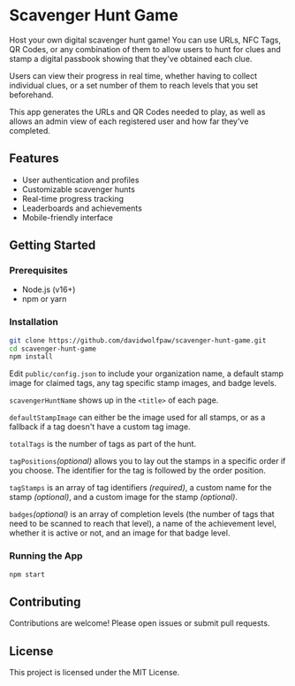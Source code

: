 # Scavenger Hunt Game

Host your own digital scavenger hunt game! You can use URLs, NFC Tags, QR Codes, or any combination of them to allow users to hunt for clues and stamp a digital passbook showing that they've obtained each clue.

Users can view their progress in real time, whether having to collect individual clues, or a set number of them to reach levels that you set beforehand.

This app generates the URLs and QR Codes needed to play, as well as allows an admin view of each registered user and how far they've completed.

## Features

- User authentication and profiles
- Customizable scavenger hunts
- Real-time progress tracking
- Leaderboards and achievements
- Mobile-friendly interface

## Getting Started

### Prerequisites

- Node.js (v16+)
- npm or yarn

### Installation

```bash
git clone https://github.com/davidwolfpaw/scavenger-hunt-game.git
cd scavenger-hunt-game
npm install
```

Edit `public/config.json` to include your organization name, a default stamp image for claimed tags, any tag specific stamp images, and badge levels.

`scavengerHuntName` shows up in the `<title>` of each page.

`defaultStampImage` can either be the image used for all stamps, or as a fallback if a tag doesn't have a custom tag image.

`totalTags` is the number of tags as part of the hunt.

`tagPositions`*(optional)* allows you to lay out the stamps in a specific order if you choose. The identifier for the tag is followed by the order position.

`tagStamps` is an array of tag identifiers *(required)*, a custom name for the stamp *(optional)*, and a custom image for the stamp *(optional)*.

`badges`*(optional)* is an array of completion levels (the number of tags that need to be scanned to reach that level), a name of the achievement level, whether it is active or not, and an image for that badge level.


### Running the App

```bash
npm start
```

## Contributing

Contributions are welcome! Please open issues or submit pull requests.

## License

This project is licensed under the MIT License.
